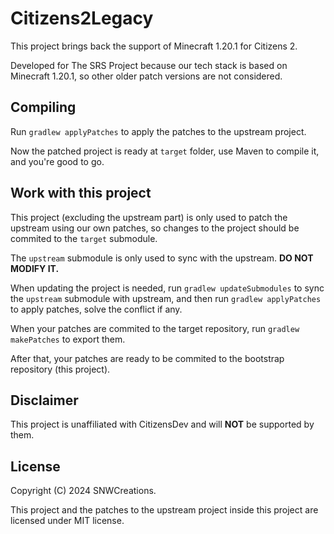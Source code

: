 # Citizens2Legacy

This project brings back the support of
 Minecraft 1.20.1 for Citizens 2.

Developed for The SRS Project because our tech stack
 is based on Minecraft 1.20.1, so other older patch
 versions are not considered.

## Compiling

Run `gradlew applyPatches` to apply the patches
 to the upstream project.

Now the patched project is ready at `target` folder,
 use Maven to compile it, and you're good to go.

## Work with this project

This project (excluding the upstream part) is only
 used to patch the upstream using our own patches,
 so changes to the project should be commited to
 the `target` submodule.

The `upstream` submodule is only used to sync with
 the upstream. **DO NOT MODIFY IT.**

When updating the project is needed,
run `gradlew updateSubmodules` to sync the `upstream`
 submodule with upstream, and then run
 `gradlew applyPatches` to apply patches,
 solve the conflict if any.

When your patches are commited to the target repository,
run `gradlew makePatches` to export them.

After that, your patches are ready to be commited to
 the bootstrap repository (this project).

## Disclaimer

This project is unaffiliated with
CitizensDev and will **NOT** be supported by them.

## License

Copyright (C) 2024 SNWCreations.

This project and the patches to the upstream project
 inside this project are licensed under MIT license.
